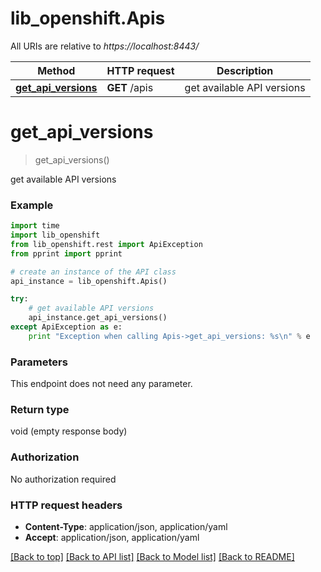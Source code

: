 # lib_openshift.Apis

All URIs are relative to *https://localhost:8443/*

Method | HTTP request | Description
------------- | ------------- | -------------
[**get_api_versions**](Apis.md#get_api_versions) | **GET** /apis | get available API versions


# **get_api_versions**
> get_api_versions()

get available API versions

### Example 
```python
import time
import lib_openshift
from lib_openshift.rest import ApiException
from pprint import pprint

# create an instance of the API class
api_instance = lib_openshift.Apis()

try: 
    # get available API versions
    api_instance.get_api_versions()
except ApiException as e:
    print "Exception when calling Apis->get_api_versions: %s\n" % e
```

### Parameters
This endpoint does not need any parameter.

### Return type

void (empty response body)

### Authorization

No authorization required

### HTTP request headers

 - **Content-Type**: application/json, application/yaml
 - **Accept**: application/json, application/yaml

[[Back to top]](#) [[Back to API list]](../README.md#documentation-for-api-endpoints) [[Back to Model list]](../README.md#documentation-for-models) [[Back to README]](../README.md)

